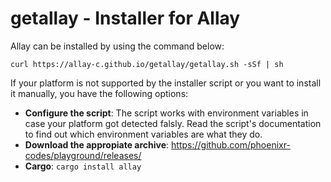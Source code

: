 # getallay - Installer for Allay

Allay can be installed by using the command below:

```console
curl https://allay-c.github.io/getallay/getallay.sh -sSf | sh
```

If your platform is not supported by the installer script or you want to install it manually, you have the
following options:

- **Configure the script**: The script works with environment variables in case your platform got detected
  falsly. Read the script's documentation to find out which environment variables are what they do.
- **Download the appropiate archive**: <https://github.com/phoenixr-codes/playground/releases/>
- **Cargo**: `cargo install allay`
